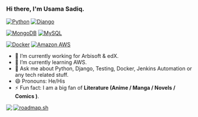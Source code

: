 ### Hi there, I'm Usama Sadiq.

[![Python](https://img.shields.io/badge/-Python-black?style=flat-square&logo=python&logoColor=white&link=https://github.com/usamasadiq/)](https://github.com/usamasadiq/) 
[![Django](https://img.shields.io/badge/-Django-black?style=flat-square&logo=django&link=https://github.com/usamasadiq/)](https://github.com/usamasadiq/) 

[![MongoDB](https://img.shields.io/badge/-MongoDB-black?style=flat-square&logo=mongodb&link=https://github.com/usamasadiq/)](https://github.com/usamasadiq/) 
[![MySQL](https://img.shields.io/badge/-MySQL-black?style=flat-square&logo=mysql&link=https://github.com/usamasadiq/)](https://github.com/usamasadiq/) 

[![Docker](https://img.shields.io/badge/-Docker-black?style=flat-square&logo=docker&link=https://github.com/usamasadiq/)](https://github.com/usamasadiq/) 
[![Amazon AWS](https://img.shields.io/badge/Amazon%20AWS-232F3E?style=flat-square&logo=amazon-aws&link=https://github.com/usamasadiq/)](https://github.com/usamasadiq/) 

- 🔭 I’m currently working for Arbisoft & edX.
- 🌱 I’m currently learning AWS.
- 💬 Ask me about Python, Django, Testing, Docker, Jenkins Automation or any tech related stuff.
- 😄 Pronouns: He/His
- ⚡ Fun fact: I am a big fan of **Literature (Anime / Manga / Novels / Comics )**.  

<img align="left" src="https://github-readme-stats.vercel.app/api?username=UsamaSadiq&custom_title=My GitHub Stats&show_icons=true&theme=dark&count_private=true&include_all_commits=true" />

[![roadmap.sh](https://roadmap.sh/card/wide/66b9a224b64402e0528ef814?variant=dark&roadmaps=devops)](https://roadmap.sh)

<!--  
<img align="center" src="https://github-readme-stats.vercel.app/api/top-langs/?username=UsamaSadiq&langs_count=5" />

- 📫 How to reach me: [Linkedin - @mzulqarnain1](https://www.linkedin.com/in/mzulqarnain1/) 
🗣 I love to talk about
  - Automating day-to-day stuff using Python

[![React](https://img.shields.io/badge/-React-black?style=flat-square&logo=react&link=https://github.com/usamasadiq/)](https://github.com/usamasadiq/)
[![Serverless](https://img.shields.io/badge/-Serverless-black?style=flat-square&logo=serverless&link=https://github.com/usamasadiq/)](https://github.com/usamasadiq/)
-->

